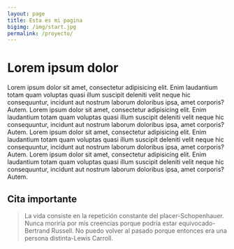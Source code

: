 ```yaml
---
layout: page
title: Esta es mi pagina
bigimg: /img/start.jpg
permalink: /proyecto/
---
```


# Lorem ipsum dolor

Lorem ipsum dolor sit amet, consectetur adipisicing elit. Enim laudantium totam quam voluptas quasi illum suscipit deleniti velit neque hic consequuntur, incidunt aut nostrum laborum doloribus ipsa, amet corporis? Autem.
Lorem ipsum dolor sit amet, consectetur adipisicing elit. Enim laudantium totam quam voluptas quasi illum suscipit deleniti velit neque hic consequuntur, incidunt aut nostrum laborum doloribus ipsa, amet corporis? Autem.
Lorem ipsum dolor sit amet, consectetur adipisicing elit. Enim laudantium totam quam voluptas quasi illum suscipit deleniti velit neque hic consequuntur, incidunt aut nostrum laborum doloribus ipsa, amet corporis? Autem.
Lorem ipsum dolor sit amet, consectetur adipisicing elit. Enim laudantium totam quam voluptas quasi illum suscipit deleniti velit neque hic consequuntur, incidunt aut nostrum laborum doloribus ipsa, amet corporis? Autem.

## Cita importante

>La vida consiste en la repetición constante del placer-Schopenhauer.
>Nunca moriría por mis creencias porque podría estar equivocado-Bertrand Russell.
>No puedo volver al pasado porque entonces era una persona distinta-Lewis Carroll.
